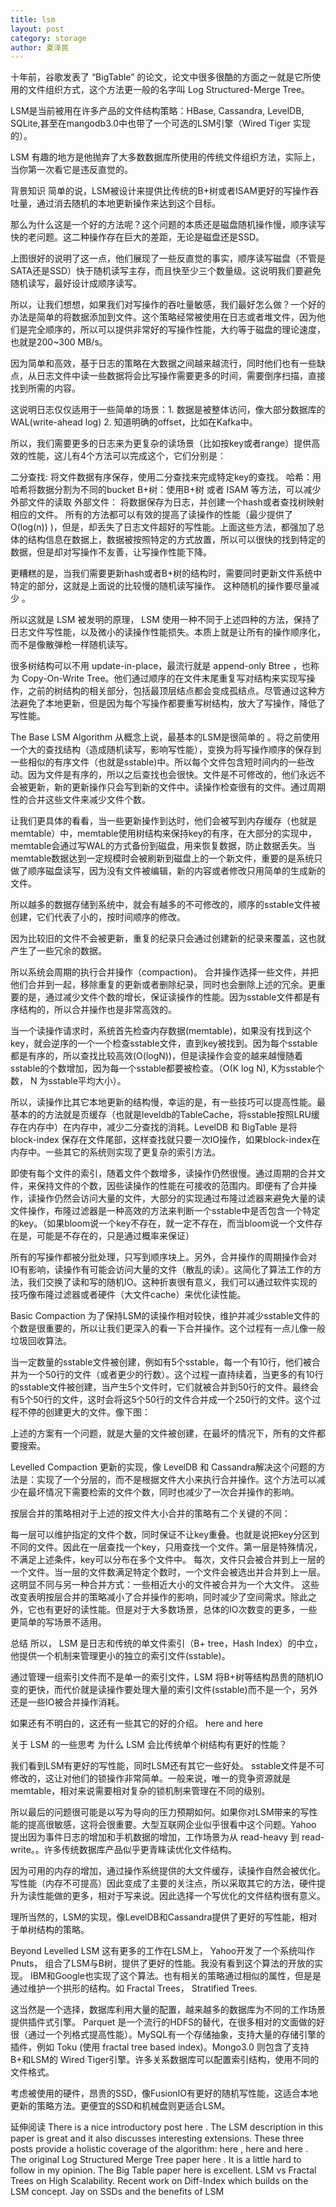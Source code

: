 ```yaml
---
title: lsm
layout: post
category: storage
author: 夏泽民
---
```

<!-- more -->
十年前，谷歌发表了 “BigTable” 的论文，论文中很多很酷的方面之一就是它所使用的文件组织方式，这个方法更一般的名字叫 Log Structured-Merge Tree。

LSM是当前被用在许多产品的文件结构策略：HBase, Cassandra, LevelDB, SQLite,甚至在mangodb3.0中也带了一个可选的LSM引擎（Wired Tiger 实现的）。

LSM 有趣的地方是他抛弃了大多数数据库所使用的传统文件组织方法，实际上，当你第一次看它是违反直觉的。

背景知识
简单的说，LSM被设计来提供比传统的B+树或者ISAM更好的写操作吞吐量，通过消去随机的本地更新操作来达到这个目标。

那么为什么这是一个好的方法呢？这个问题的本质还是磁盘随机操作慢，顺序读写快的老问题。这二种操作存在巨大的差距，无论是磁盘还是SSD。


上图很好的说明了这一点，他们展现了一些反直觉的事实，顺序读写磁盘（不管是SATA还是SSD）快于随机读写主存，而且快至少三个数量级。这说明我们要避免随机读写，最好设计成顺序读写。

所以，让我们想想，如果我们对写操作的吞吐量敏感，我们最好怎么做？一个好的办法是简单的将数据添加到文件。这个策略经常被使用在日志或者堆文件，因为他们是完全顺序的，所以可以提供非常好的写操作性能，大约等于磁盘的理论速度，也就是200~300 MB/s。

因为简单和高效，基于日志的策略在大数据之间越来越流行，同时他们也有一些缺点，从日志文件中读一些数据将会比写操作需要更多的时间，需要倒序扫描，直接找到所需的内容。

这说明日志仅仅适用于一些简单的场景：1. 数据是被整体访问，像大部分数据库的WAL(write-ahead log) 2. 知道明确的offset，比如在Kafka中。

所以，我们需要更多的日志来为更复杂的读场景（比如按key或者range）提供高效的性能，这儿有4个方法可以完成这个，它们分别是：

二分查找: 将文件数据有序保存，使用二分查找来完成特定key的查找。
哈希：用哈希将数据分割为不同的bucket
B+树：使用B+树 或者 ISAM 等方法，可以减少外部文件的读取
外部文件： 将数据保存为日志，并创建一个hash或者查找树映射相应的文件。
所有的方法都可以有效的提高了读操作的性能（最少提供了O(log(n)) )，但是，却丢失了日志文件超好的写性能。上面这些方法，都强加了总体的结构信息在数据上，数据被按照特定的方式放置，所以可以很快的找到特定的数据，但是却对写操作不友善，让写操作性能下降。

更糟糕的是，当我们需要更新hash或者B+树的结构时，需要同时更新文件系统中特定的部分，这就是上面说的比较慢的随机读写操作。 这种随机的操作要尽量减少 。

所以这就是 LSM 被发明的原理， LSM 使用一种不同于上述四种的方法，保持了日志文件写性能，以及微小的读操作性能损失。本质上就是让所有的操作顺序化，而不是像散弹枪一样随机读写。

很多树结构可以不用 update-in-place，最流行就是 append-only Btree ，也称为 Copy-On-Write Tree。他们通过顺序的在文件末尾重复写对结构来实现写操作，之前的树结构的相关部分，包括最顶层结点都会变成孤结点。尽管通过这种方法避免了本地更新，但是因为每个写操作都要重写树结构，放大了写操作，降低了写性能。

The Base LSM Algorithm
从概念上说，最基本的LSM是很简单的 。将之前使用一个大的查找结构（造成随机读写，影响写性能），变换为将写操作顺序的保存到一些相似的有序文件（也就是sstable)中。所以每个文件包含短时间内的一些改动。因为文件是有序的，所以之后查找也会很快。文件是不可修改的，他们永远不会被更新，新的更新操作只会写到新的文件中。读操作检查很有的文件。通过周期性的合并这些文件来减少文件个数。



让我们更具体的看看，当一些更新操作到达时，他们会被写到内存缓存（也就是memtable）中，memtable使用树结构来保持key的有序，在大部分的实现中，memtable会通过写WAL的方式备份到磁盘，用来恢复数据，防止数据丢失。当memtable数据达到一定规模时会被刷新到磁盘上的一个新文件，重要的是系统只做了顺序磁盘读写，因为没有文件被编辑，新的内容或者修改只用简单的生成新的文件。

所以越多的数据存储到系统中，就会有越多的不可修改的，顺序的sstable文件被创建，它们代表了小的，按时间顺序的修改。

因为比较旧的文件不会被更新，重复的纪录只会通过创建新的纪录来覆盖，这也就产生了一些冗余的数据。

所以系统会周期的执行合并操作（compaction)。 合并操作选择一些文件，并把他们合并到一起，移除重复的更新或者删除纪录，同时也会删除上述的冗余。更重要的是，通过减少文件个数的增长，保证读操作的性能。因为sstable文件都是有序结构的，所以合并操作也是非常高效的。

当一个读操作请求时，系统首先检查内存数据(memtable)，如果没有找到这个key，就会逆序的一个一个检查sstable文件，直到key被找到。因为每个sstable都是有序的，所以查找比较高效(O(logN))，但是读操作会变的越来越慢随着sstable的个数增加，因为每一个sstable都要被检查。（O(K log N), K为sstable个数， N 为sstable平均大小）。

所以，读操作比其它本地更新的结构慢，幸运的是，有一些技巧可以提高性能。最基本的的方法就是页缓存（也就是leveldb的TableCache，将sstable按照LRU缓存在内存中）在内存中，减少二分查找的消耗。LevelDB 和 BigTable 是将 block-index 保存在文件尾部，这样查找就只要一次IO操作，如果block-index在内存中。一些其它的系统则实现了更复杂的索引方法。

即使有每个文件的索引，随着文件个数增多，读操作仍然很慢。通过周期的合并文件，来保持文件的个数，因些读操作的性能在可接收的范围内。即便有了合并操作，读操作仍然会访问大量的文件，大部分的实现通过布隆过滤器来避免大量的读文件操作，布隆过滤器是一种高效的方法来判断一个sstable中是否包含一个特定的key。（如果bloom说一个key不存在，就一定不存在，而当bloom说一个文件存在是，可能是不存在的，只是通过概率来保证）

所有的写操作都被分批处理，只写到顺序块上。另外，合并操作的周期操作会对IO有影响，读操作有可能会访问大量的文件（散乱的读）。这简化了算法工作的方法，我们交换了读和写的随机IO。这种折衷很有意义，我们可以通过软件实现的技巧像布隆过滤器或者硬件（大文件cache）来优化读性能。


Basic Compaction
为了保持LSM的读操作相对较快，维护并减少sstable文件的个数是很重要的，所以让我们更深入的看一下合并操作。这个过程有一点儿像一般垃圾回收算法。

当一定数量的sstable文件被创建，例如有5个sstable，每一个有10行，他们被合并为一个50行的文件（或者更少的行数）。这个过程一直持续着，当更多的有10行的sstable文件被创建，当产生5个文件时，它们就被合并到50行的文件。最终会有5个50行的文件，这时会将这5个50行的文件合并成一个250行的文件。这个过程不停的创建更大的文件。像下图：


上述的方案有一个问题，就是大量的文件被创建，在最坏的情况下，所有的文件都要搜索。

Levelled Compaction
更新的实现，像 LevelDB 和 Cassandra解决这个问题的方法是：实现了一个分层的，而不是根据文件大小来执行合并操作。这个方法可以减少在最坏情况下需要检索的文件个数，同时也减少了一次合并操作的影响。

按层合并的策略相对于上述的按文件大小合并的策略有二个关键的不同：

每一层可以维护指定的文件个数，同时保证不让key重叠。也就是说把key分区到不同的文件。因此在一层查找一个key，只用查找一个文件。第一层是特殊情况，不满足上述条件，key可以分布在多个文件中。
每次，文件只会被合并到上一层的一个文件。当一层的文件数满足特定个数时，一个文件会被选出并合并到上一层。这明显不同与另一种合并方式：一些相近大小的文件被合并为一个大文件。
这些改变表明按层合并的策略减小了合并操作的影响，同时减少了空间需求。除此之外，它也有更好的读性能。但是对于大多数场景，总体的IO次数变的更多，一些更简单的写场景不适用。

总结
所以， LSM 是日志和传统的单文件索引（B+ tree，Hash Index）的中立，他提供一个机制来管理更小的独立的索引文件(sstable)。

通过管理一组索引文件而不是单一的索引文件，LSM 将B+树等结构昂贵的随机IO变的更快，而代价就是读操作要处理大量的索引文件(sstable)而不是一个，另外还是一些IO被合并操作消耗。

如果还有不明白的，这还有一些其它的好的介绍。 here and  here

关于 LSM 的一些思考
为什么 LSM 会比传统单个树结构有更好的性能？

我们看到LSM有更好的写性能，同时LSM还有其它一些好处。 sstable文件是不可修改的，这让对他们的锁操作非常简单。一般来说，唯一的竞争资源就是 memtable，相对来说需要相对复杂的锁机制来管理在不同的级别。

所以最后的问题很可能是以写为导向的压力预期如何。如果你对LSM带来的写性能的提高很敏感，这将会很重要。大型互联网企业似乎很看中这个问题。Yahoo 提出因为事件日志的增加和手机数据的增加，工作场景为从 read-heavy 到 read-write。。许多传统数据库产品似乎更青睐读优化文件结构。

因为可用的内存的增加，通过操作系统提供的大文件缓存，读操作自然会被优化。写性能（内存不可提高）因此变成了主要的关注点，所以采取其它的方法，硬件提升为读性能做的更多，相对于写来说。因此选择一个写优化的文件结构很有意义。

理所当然的，LSM的实现，像LevelDB和Cassandra提供了更好的写性能，相对于单树结构的策略。

Beyond Levelled LSM
这有更多的工作在LSM上， Yahoo开发了一个系统叫作 Pnuts， 组合了LSM与B树，提供了更好的性能。我没有看到这个算法的开放的实现。 IBM和Google也实现了这个算法。也有相关的策略通过相似的属性，但是是通过维护一个拱形的结构。如 Fractal Trees， Stratified Trees.

这当然是一个选择，数据库利用大量的配置，越来越多的数据库为不同的工作场景提供插件式引擎。 Parquet 是一个流行的HDFS的替代，在很多相对的文面做的好很（通过一个列格式提高性能）。MySQL有一个存储抽象，支持大量的存储引擎的插件，例如 Toku (使用 fractal tree based index)。Mongo3.0 则包含了支持B+和LSM的 Wired Tiger引擎。许多关系数据库可以配置索引结构，使用不同的文件格式。

考虑被使用的硬件，昂贵的SSD，像FusionIO有更好的随机写性能，这适合本地更新的策略方法。更便宜的SSD和机械盘则更适合LSM。

延伸阅读
There is a nice introductory post  here .
The LSM description in this  paper  is great and it also discusses interesting extensions.
These three posts provide a holistic coverage of the algorithm:  here ,  here  and  here .
The original Log Structured Merge Tree paper  here . It is a little hard to follow in my opinion.
The Big Table paper  here  is excellent.
LSM vs Fractal Trees  on High Scalability.
Recent work on  Diff-Index  which builds on the LSM concept.
Jay  on SSDs and the benefits of LSM
